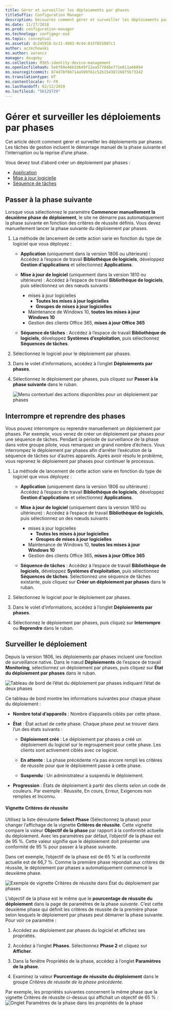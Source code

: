 ```yaml
---
title: Gérer et surveiller les déploiements par phases
titleSuffix: Configuration Manager
description: Découvrez comment gérer et surveiller les déploiements par phases de logiciels dans Configuration Manager.
ms.date: 11/27/2018
ms.prod: configuration-manager
ms.technology: configmgr-osd
ms.topic: conceptual
ms.assetid: dc245916-bc11-4983-9c4d-015f655007c1
author: aczechowski
ms.author: aaroncz
manager: dougeby
ms.collection: M365-identity-device-management
ms.openlocfilehash: 5ebf89e46b33649f12ea5770d6e771e811a66094
ms.sourcegitcommit: 874d78f08714a509f61c52b154387268f5b73242
ms.translationtype: HT
ms.contentlocale: fr-FR
ms.lasthandoff: 02/12/2019
ms.locfileid: "56125729"
---
```

# <a name="manage-and-monitor-phased-deployments"></a>Gérer et surveiller les déploiements par phases

Cet article décrit comment gérer et surveiller les déploiements par phases. Les tâches de gestion incluent le démarrage manuel de la phase suivante et l’interruption ou la reprise d’une phase. 

Vous devez tout d’abord créer un déploiement par phases : 
- [Application](/sccm/osd/deploy-use/create-phased-deployment-for-task-sequence?toc=/sccm/apps/toc.json&bc=/sccm/apps/breadcrumb/toc.json)  
- [Mise à jour logicielle](/sccm/osd/deploy-use/create-phased-deployment-for-task-sequence?toc=/sccm/sum/toc.json&bc=/sccm/sum/breadcrumb/toc.json)  
- [Séquence de tâches](/sccm/osd/deploy-use/create-phased-deployment-for-task-sequence)  



## <a name="bkmk_move"></a> Passer à la phase suivante

Lorsque vous sélectionnez le paramètre **Commencer manuellement la deuxième phase de déploiement**, le site ne démarre pas automatiquement la phase suivante en fonction des critères de réussite définis. Vous devez manuellement lancer la phase suivante du déploiement par phases.  

1. La méthode de lancement de cette action varie en fonction du type de logiciel que vous déployez :  

    - **Application** (uniquement dans la version 1806 ou ultérieure) : Accédez à l’espace de travail **Bibliothèque de logiciels**, développez **Gestion d’applications** et sélectionnez **Applications**.   

    - **Mise à jour de logiciel** (uniquement dans la version 1810 ou ultérieure) : Accédez à l’espace de travail **Bibliothèque de logiciels**, puis sélectionnez un des nœuds suivants :    
        - mises à jour logicielles  
            - **Toutes les mises à jour logicielles**  
            - **Groupes de mises à jour logicielles**   
        - Maintenance de Windows 10, **toutes les mises à jour Windows 10**  
        - Gestion des clients Office 365, **mises à jour Office 365**  

    - **Séquence de tâches** : Accédez à l’espace de travail **Bibliothèque de logiciels**, développez **Systèmes d’exploitation**, puis sélectionnez **Séquences de tâches**.   

2. Sélectionnez le logiciel pour le déploiement par phases.  

3. Dans le volet d’informations, accédez à l’onglet **Déploiements par phases**.  

4. Sélectionnez le déploiement par phases, puis cliquez sur **Passer à la phase suivante** dans le ruban.  

    ![Menu contextuel des actions disponibles pour un déploiement par phases](media/Suspend-phased-deployment.PNG)



## <a name="bkmk_suspend"></a> Interrompre et reprendre des phases 

Vous pouvez interrompre ou reprendre manuellement un déploiement par phases. Par exemple, vous venez de créer un déploiement par phases pour une séquence de tâches. Pendant la période de surveillance de la phase dans votre groupe pilote, vous remarquez un grand nombre d’échecs. Vous interrompez le déploiement par phases afin d’arrêter l’exécution de la séquence de tâches sur d’autres appareils. Après avoir résolu le problème, vous reprenez le déploiement par phases pour continuer le processus. 

1. La méthode de lancement de cette action varie en fonction du type de logiciel que vous déployez :  

    - **Application** (uniquement dans la version 1806 ou ultérieure) : Accédez à l’espace de travail **Bibliothèque de logiciels**, développez **Gestion d’applications** et sélectionnez **Applications**.   

    - **Mise à jour de logiciel** (uniquement dans la version 1810 ou ultérieure) : Accédez à l’espace de travail **Bibliothèque de logiciels**, puis sélectionnez un des nœuds suivants :    
        - mises à jour logicielles  
            - **Toutes les mises à jour logicielles**  
            - **Groupes de mises à jour logicielles**   
        - Maintenance de Windows 10, **toutes les mises à jour Windows 10**  
        - Gestion des clients Office 365, **mises à jour Office 365**  

    - **Séquence de tâches** : Accédez à l’espace de travail **Bibliothèque de logiciels**, développez **Systèmes d’exploitation**, puis sélectionnez **Séquences de tâches**. Sélectionnez une séquence de tâches existante, puis cliquez sur **Créer un déploiement par phases** dans le ruban.  

2. Sélectionnez le logiciel pour le déploiement par phases.  

3. Dans le volet d’informations, accédez à l’onglet **Déploiements par phases**.  

4. Sélectionnez le déploiement par phases, puis cliquez sur **Interrompre** ou **Reprendre** dans le ruban.  

<!-- Removed for 1806, need to clarify behavior with engineering
When you suspend a phased deployment, it sets the available and deadline times on the active deployments to a future time. When you resume, it generates a new schedule based on when you resume the phased deployment. The new schedule helps to avoid problems if you resume after the original deadline. For example, the initial schedule has the required deadline seven days after the deployment is available. You suspend it on the second day. If you aren't ready to resume it until day eight, you don't want the deployment to be immediately past the deadline. So it generates a new deadline starting from when you resume the phased deployment on day eight. 
-->


## <a name="bkmk_monitor"></a> Surveiller le déploiement
<!--1358577-->

Depuis la version 1806, les déploiements par phases incluent une fonction de surveillance native. Dans le nœud **Déploiements** de l’espace de travail **Monitoring**, sélectionnez un déploiement par phases, puis cliquez sur **État du déploiement par phases** dans le ruban.

![Tableau de bord de l’état du déploiement par phases indiquant l’état de deux phases](media/1358577-phased-deployment-status.png)

Ce tableau de bord montre les informations suivantes pour chaque phase du déploiement :  

- **Nombre total d’appareils** : Nombre d’appareils ciblés par cette phase.  

- **État** : État actuel de cette phase. Chaque phase peut se trouver dans l’un des états suivants :  

    - **Déploiement créé** : Le déploiement par phases a créé un déploiement du logiciel sur le regroupement pour cette phase. Les clients sont activement ciblés avec ce logiciel.  

    - **En attente** : La phase précédente n’a pas encore rempli les critères de réussite pour que le déploiement passe à cette phase.  

    - **Suspendu** : Un administrateur a suspendu le déploiement.  

- **Progression** : États de déploiement à partir des clients selon un code de couleurs. Par exemple : Réussite, En cours, Erreur, Exigences non remplies et Inconnu. 

#### <a name="success-criteria-tile"></a>Vignette Critères de réussite

Utilisez la liste déroulante **Select Phase** (Sélectionnez la phase) pour changer l’affichage de la vignette **Critères de réussite**. Cette vignette compare la valeur **Objectif de la phase** par rapport à la conformité actuelle du déploiement. Avec les paramètres par défaut, l’objectif de la phase est de 95 %. Cette valeur signifie que le déploiement doit présenter une conformité de 95 % pour passer à la phase suivante. 

Dans cet exemple, l’objectif de la phase est de 65 % et la conformité actuelle est de 66,7 %. Comme la première phase répondait aux critères de réussite, le déploiement par phases a automatiquement commencé la deuxième phase.  

![Exemple de vignette Critères de réussite dans État du déploiement par phases](media/pod-status-success-criteria-tile.png)

L’objectif de la phase est le même que le **pourcentage de réussite du déploiement** dans la page de paramètres de la phase *suivante*. C’est cette deuxième phase qui définit les critères de réussite de la première phase selon lesquels le déploiement par phases peut démarrer la phase suivante. Pour voir ce paramètre : 

1. Accédez au déploiement par phases du logiciel et affichez ses propriétés.  

2. Accédez à l’onglet **Phases**. Sélectionnez **Phase 2** et cliquez sur **Afficher**.  

3. Dans la fenêtre Propriétés de la phase, accédez à l’onglet **Paramètres de la phase**.  

4. Examinez la valeur **Pourcentage de réussite du déploiement** dans le groupe *Critères de réussite de la phase précédente*.  

Par exemple, les propriétés suivantes concernent la même phase que la vignette Critères de réussite ci-dessus qui affichait un objectif de 65 % :  
![Onglet Paramètres de la phase dans les propriétés de la phase](media/phase-properties-phase-settings.png)

